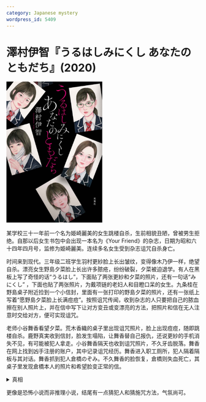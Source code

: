 ```yaml
---
category: Japanese mystery
wordpress_id: 5409
---
```


# 澤村伊智『うるはしみにくし あなたのともだち』(2020)

<img src=images/2020_cover.jpg width=250/>

某学校三十一年前一个名为姫崎麗美的女生跳楼自杀，生前相貌丑陋，曾被男生拒绝。自那以后女生书包中会出现一本名为《Your Friend》的杂志，日期为昭和六十四年四月号，监修为姫崎麗美。连续多名女生受到杂志诅咒自杀身亡。

时间来到现代。三年级二班学生羽村更紗脸上长出皱纹，变得像木乃伊一样，绝望自杀。漂亮女生野島夕菜脸上长出许多脓疮，纷纷破裂，夕菜被迫退学。有人在黑板上写了奇怪的话“うるはし”，下面贴了两张更紗和夕菜的照片，还有一句话“みにくし” ，下面也贴了两张照片，为戴项链的老妇人和目瞪口呆的女生。九条桂在野島桌子附近捡到一个小信封，里面有一张打印的野島夕菜的照片，还有一张纸上写着“愿野島夕菜脸上长满痘痘”。按照诅咒传闻，收到杂志的人只要把自己的脓血擦在别人照片上，并在信中写下让对方变丑或变漂亮的方法，把照片和信在无人注意时交给对方，便可实现诅咒。

老师小谷舞香看望夕菜。荒木香織的桌子里出现诅咒照片，脸上出现痘痘，随即跳楼自杀。鹿野真実收到信封，脸发生塌陷，让舞香替自己报仇，还说更紗的手机消失不见，有可能被犯人拿走。小谷舞香隔天也收到诅咒照片，不久牙齿脱落。舞香在网上找到凶手注册的账户，其中记录诅咒经历。舞香进入职工厕所，犯人隔着隔板与其对话。舞香抓到犯人倉橋のぞみ。不久舞香的脸恢复，倉橋则失血死亡，其桌子里发现倉橋本人的照片和希望脸变正常的信。

<details><summary>真相</summary>
椛島希美收到《Your Friend》杂志，但没有使用，而是将其放在倉橋桌子里。倉橋在网上写下自己的诅咒，真犯人根据网上内容施咒，倉橋以为自己的诅咒灵验。真犯人对倉橋施法，证明倉橋错误，因为咒语无法对自己施展。真犯人是中杉千亜紀，她在更紗的手机液晶屏上擦脓血，并把施咒对象的照片放在手机外壳里面，故意让人捡到手机，用这种方法施咒。咒语的本质是一种幻觉，不管把别人变得多丑，自己都看不到。
</details>

更像是恐怖小说而非推理小说，结尾有一点猜犯人和猜施咒方法，气氛尚可。